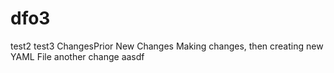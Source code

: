 # dfo3
test2
test3
ChangesPrior
New Changes
Making changes, then creating new YAML File
another change
aasdf
